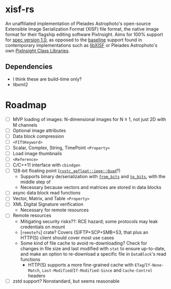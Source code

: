 # xisf-rs

An unaffiliated implementation of Pleiades Astrophoto's open-source Extensible Image Serialization Format (XISF) file format, the native image format for their flagship editing software PixInsight. Aims for 100% support for [spec version 1.0](https://pixinsight.com/doc/docs/XISF-1.0-spec/XISF-1.0-spec.html), as opposed to the [baseline](https://pixinsight.com/doc/docs/XISF-1.0-spec/XISF-1.0-spec.html#Conformance) support found in contemporary implementations such as [libXISF](https://gitea.nouspiro.space/nou/libXISF) or Pleiades Astrophoto's own [PixInsight Class Libraries](https://gitlab.com/pixinsight/PCL).

## Dependencies
- I think these are build-time only?
- libxml2

# Roadmap

- [ ] MVP loading of images: N-dimensional images for N &ge; 1, not just 2D with M channels
- [ ] Optional image attributes
- [ ] Data block compression
- [ ] `<FITSKeyword>`
- [ ] Scalar, Complex, String, TimePoint `<Property>`
- [ ] Load image thumbnails
- [ ] `<Reference>`
- [ ] C/C++11 interface with `cbindgen`
- [ ] 128-bit floating point ([`rustc_apfloat::ieee::Quad`](https://doc.rust-lang.org/stable/nightly-rustc/rustc_apfloat/ieee/type.Quad.html)?)
  - Supports binary de/serialization with [`from_bits`](https://doc.rust-lang.org/stable/nightly-rustc/rustc_apfloat/trait.Float.html#tymethod.from_bits) and [`to_bits`](https://doc.rust-lang.org/stable/nightly-rustc/rustc_apfloat/trait.Float.html#tymethod.to_bits), with the middle step of
  - Necessary because vectors and matrices are stored in data blocks
- [ ] async data block read functions
- [ ] Vector, Matrix, and Table `<Property>`
- [ ] XML Digital Signature verification
  - Necessary for remote resources
- [ ] Remote resources
  - Mitigating security risks??: RCE hazard; some protocols may leak credentials on mount
  - [`remotefs`] crate? Covers (S)FTP+SCP+SMB+S3, that plus an HTTP(S) client should cover most use cases
  - Some kind of file cache to avoid re-downloading? Check for changes in file size and last modified with `stat` to ensure up-to-date, and make an option to re-download a specific file in `DataBlock`'s read functions
    - HTTP(S) supports a more fine-grained cache with `ETag`/`If-None-Match`, `Last-Modified`/`If-Modified-Since` and `Cache-Control` headers
- [ ] zstd support? Nonstandard, but seems reasonable